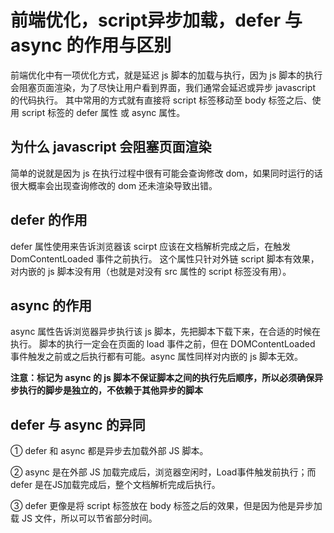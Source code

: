 # 前端优化，script异步加载，defer 与 async 的作用与区别

前端优化中有一项优化方式，就是延迟 js 脚本的加载与执行，因为 js 脚本的执行会阻塞页面渲染，为了尽快让用户看到界面，我们通常会延迟或异步 javascript 的代码执行。
其中常用的方式就有直接将 script 标签移动至 body 标签之后、使用 script 标签的 defer 属性 或 async 属性。

## 为什么 javascript 会阻塞页面渲染 

简单的说就是因为 js 在执行过程中很有可能会查询修改 dom，如果同时运行的话很大概率会出现查询修改的 dom 还未渲染导致出错。 

## defer 的作用

defer 属性使用来告诉浏览器该 scirpt 应该在文档解析完成之后，在触发 DomContentLoaded 事件之前执行。
这个属性只针对外链 script 脚本有效果，对内嵌的 js 脚本没有用（也就是对没有 src 属性的 script 标签没有用）。

## async 的作用

async 属性告诉浏览器异步执行该 js 脚本，先把脚本下载下来，在合适的时候在执行。
脚本的执行一定会在页面的 load 事件之前，但在 DOMContentLoaded 事件触发之前或之后执行都有可能。async 属性同样对内嵌的 js 脚本无效。

**注意：标记为 async 的 js 脚本不保证脚本之间的执行先后顺序，所以必须确保异步执行的脚步是独立的，不依赖于其他异步的脚本**

## defer 与 async 的异同

① defer 和 async 都是异步去加载外部 JS 脚本。

② async 是在外部 JS 加载完成后，浏览器空闲时，Load事件触发前执行；而 defer 是在JS加载完成后，整个文档解析完成后执行。

③ defer 更像是将 script 标签放在 body 标签之后的效果，但是因为他是异步加载 JS 文件，所以可以节省部分时间。

